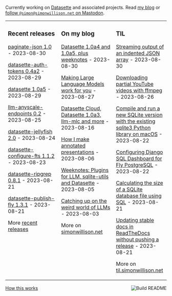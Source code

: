 Currently working on [Datasette](https://datasette.io/) and associated projects. Read [my blog](https://simonwillison.net/) or <a href="https://fedi.simonwillison.net/@simon">follow `@simon@simonwillison.net` on Mastodon</a>.

<table><tr><td valign="top" width="33%">

### Recent releases
<!-- recent_releases starts -->
[paginate-json 1.0](https://github.com/simonw/paginate-json/releases/tag/1.0) - 2023-08-30

[datasette-auth-tokens 0.4a2](https://github.com/simonw/datasette-auth-tokens/releases/tag/0.4a2) - 2023-08-29

[datasette 1.0a5](https://github.com/simonw/datasette/releases/tag/1.0a5) - 2023-08-29

[llm-anyscale-endpoints 0.2](https://github.com/simonw/llm-anyscale-endpoints/releases/tag/0.2) - 2023-08-25

[datasette-jellyfish 2.0](https://github.com/simonw/datasette-jellyfish/releases/tag/2.0) - 2023-08-24

[datasette-configure-fts 1.1.2](https://github.com/simonw/datasette-configure-fts/releases/tag/1.1.2) - 2023-08-23

[datasette-ripgrep 0.8.1](https://github.com/simonw/datasette-ripgrep/releases/tag/0.8.1) - 2023-08-21

[datasette-publish-fly 1.3.1](https://github.com/simonw/datasette-publish-fly/releases/tag/1.3.1) - 2023-08-21
<!-- recent_releases ends -->
More [recent releases](https://github.com/simonw/simonw/blob/main/releases.md)
</td><td valign="top" width="34%">

### On my blog
<!-- blog starts -->
[Datasette 1.0a4 and 1.0a5, plus weeknotes](http://simonwillison.net/2023/Aug/30/datasette-plus-weeknotes/) - 2023-08-30

[Making Large Language Models work for you](http://simonwillison.net/2023/Aug/27/wordcamp-llms/) - 2023-08-27

[Datasette Cloud, Datasette 1.0a3, llm-mlc and more](http://simonwillison.net/2023/Aug/16/datasette-cloud-weeknotes/) - 2023-08-16

[How I make annotated presentations](http://simonwillison.net/2023/Aug/6/annotated-presentations/) - 2023-08-06

[Weeknotes: Plugins for LLM, sqlite-utils and Datasette](http://simonwillison.net/2023/Aug/5/weeknotes-plugins/) - 2023-08-05

[Catching up on the weird world of LLMs](http://simonwillison.net/2023/Aug/3/weird-world-of-llms/) - 2023-08-03
<!-- blog ends -->
More on [simonwillison.net](https://simonwillison.net/)
</td><td valign="top" width="33%">

### TIL
<!-- tils starts -->
[Streaming output of an indented JSON array](https://til.simonwillison.net/json/streaming-indented-json-array) - 2023-08-30

[Downloading partial YouTube videos with ffmpeg](https://til.simonwillison.net/macos/downloading-partial-youtube-videos) - 2023-08-26

[Compile and run a new SQLite version with the existing sqlite3 Python library on macOS](https://til.simonwillison.net/sqlite/sqlite-version-macos-python) - 2023-08-22

[Configuring Django SQL Dashboard for Fly PostgreSQL](https://til.simonwillison.net/fly/django-sql-dashboard) - 2023-08-22

[Calculating the size of a SQLite database file using SQL](https://til.simonwillison.net/sqlite/database-file-size) - 2023-08-21

[Updating stable docs in ReadTheDocs without pushing a release](https://til.simonwillison.net/readthedocs/stable-docs) - 2023-08-21
<!-- tils ends -->
More on [til.simonwillison.net](https://til.simonwillison.net/)
</td></tr></table>

<a href="https://github.com/simonw/simonw/actions"><img src="https://github.com/simonw/simonw/workflows/Build%20README/badge.svg" align="right" alt="Build README"></a> <a href="https://simonwillison.net/2020/Jul/10/self-updating-profile-readme/">How this works</a>
